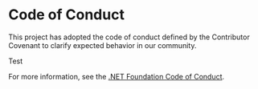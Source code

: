 # Code of Conduct

This project has adopted the code of conduct defined by the Contributor Covenant
to clarify expected behavior in our community.

Test

For more information, see the [.NET Foundation Code of Conduct](https://dotnetfoundation.org/code-of-conduct).
